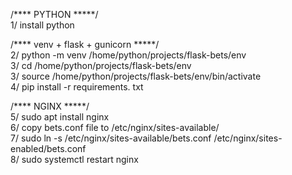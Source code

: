 /**** PYTHON *****/  
1/ install python  

/**** venv + flask + gunicorn *****/  
2/ python -m venv /home/python/projects/flask-bets/env    
3/ cd /home/python/projects/flask-bets/env  
3/ source /home/python/projects/flask-bets/env/bin/activate  
4/ pip install -r requirements. txt

/**** NGINX *****/  
5/ sudo apt install nginx  
6/ copy bets.conf file to /etc/nginx/sites-available/  
7/ sudo ln -s /etc/nginx/sites-available/bets.conf /etc/nginx/sites-enabled/bets.conf  
8/ sudo systemctl restart nginx  
